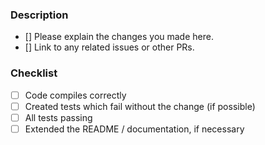 ### Description
- [] Please explain the changes you made here.
- [] Link to any related issues or other PRs.


### Checklist
- [ ] Code compiles correctly
- [ ] Created tests which fail without the change (if possible)
- [ ] All tests passing
- [ ] Extended the README / documentation, if necessary
